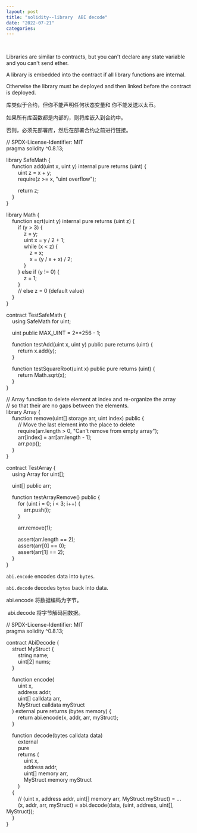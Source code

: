 ```yaml
---
layout: post
title: "solidity--library  ABI decode"
date: "2022-07-21"
categories: 
---
```

<p>&nbsp;</p>

<p>Libraries are similar to contracts, but you can&#39;t declare any state variable and you can&#39;t send ether.</p>

<p>A library is embedded into the contract if all library functions are internal.</p>

<p>Otherwise the library must be deployed and then linked before the contract is deployed.</p>

<p><font style="vertical-align:inherit">库类似于合约，但你不能声明任何状态变量和 你不能发送以太币。 </font></p>

<p><font style="vertical-align:inherit">如果所有库函数都是内部的，则将库嵌入到合约中。 </font></p>

<p><font style="vertical-align:inherit">否则，必须先部署库，然后在部署合约之前进行链接。 </font></p>

<p>// SPDX-License-Identifier: MIT<br />
pragma solidity ^0.8.13;</p>

<p>library SafeMath {<br />
&nbsp;&nbsp;&nbsp; function add(uint x, uint y) internal pure returns (uint) {<br />
&nbsp;&nbsp;&nbsp;&nbsp;&nbsp;&nbsp;&nbsp; uint z = x + y;<br />
&nbsp;&nbsp;&nbsp;&nbsp;&nbsp;&nbsp;&nbsp; require(z &gt;= x, &quot;uint overflow&quot;);</p>

<p>&nbsp;&nbsp;&nbsp;&nbsp;&nbsp;&nbsp;&nbsp; return z;<br />
&nbsp;&nbsp;&nbsp; }<br />
}</p>

<p>library Math {<br />
&nbsp;&nbsp;&nbsp; function sqrt(uint y) internal pure returns (uint z) {<br />
&nbsp;&nbsp;&nbsp;&nbsp;&nbsp;&nbsp;&nbsp; if (y &gt; 3) {<br />
&nbsp;&nbsp;&nbsp;&nbsp;&nbsp;&nbsp;&nbsp;&nbsp;&nbsp;&nbsp;&nbsp; z = y;<br />
&nbsp;&nbsp;&nbsp;&nbsp;&nbsp;&nbsp;&nbsp;&nbsp;&nbsp;&nbsp;&nbsp; uint x = y / 2 + 1;<br />
&nbsp;&nbsp;&nbsp;&nbsp;&nbsp;&nbsp;&nbsp;&nbsp;&nbsp;&nbsp;&nbsp; while (x &lt; z) {<br />
&nbsp;&nbsp;&nbsp;&nbsp;&nbsp;&nbsp;&nbsp;&nbsp;&nbsp;&nbsp;&nbsp;&nbsp;&nbsp;&nbsp;&nbsp; z = x;<br />
&nbsp;&nbsp;&nbsp;&nbsp;&nbsp;&nbsp;&nbsp;&nbsp;&nbsp;&nbsp;&nbsp;&nbsp;&nbsp;&nbsp;&nbsp; x = (y / x + x) / 2;<br />
&nbsp;&nbsp;&nbsp;&nbsp;&nbsp;&nbsp;&nbsp;&nbsp;&nbsp;&nbsp;&nbsp; }<br />
&nbsp;&nbsp;&nbsp;&nbsp;&nbsp;&nbsp;&nbsp; } else if (y != 0) {<br />
&nbsp;&nbsp;&nbsp;&nbsp;&nbsp;&nbsp;&nbsp;&nbsp;&nbsp;&nbsp;&nbsp; z = 1;<br />
&nbsp;&nbsp;&nbsp;&nbsp;&nbsp;&nbsp;&nbsp; }<br />
&nbsp;&nbsp;&nbsp;&nbsp;&nbsp;&nbsp;&nbsp; // else z = 0 (default value)<br />
&nbsp;&nbsp;&nbsp; }<br />
}</p>

<p>contract TestSafeMath {<br />
&nbsp;&nbsp;&nbsp; using SafeMath for uint;</p>

<p>&nbsp;&nbsp;&nbsp; uint public MAX_UINT = 2**256 - 1;</p>

<p>&nbsp;&nbsp;&nbsp; function testAdd(uint x, uint y) public pure returns (uint) {<br />
&nbsp;&nbsp;&nbsp;&nbsp;&nbsp;&nbsp;&nbsp; return x.add(y);<br />
&nbsp;&nbsp;&nbsp; }</p>

<p>&nbsp;&nbsp;&nbsp; function testSquareRoot(uint x) public pure returns (uint) {<br />
&nbsp;&nbsp;&nbsp;&nbsp;&nbsp;&nbsp;&nbsp; return Math.sqrt(x);<br />
&nbsp;&nbsp;&nbsp; }<br />
}</p>

<p>// Array function to delete element at index and re-organize the array<br />
// so that their are no gaps between the elements.<br />
library Array {<br />
&nbsp;&nbsp;&nbsp; function remove(uint[] storage arr, uint index) public {<br />
&nbsp;&nbsp;&nbsp;&nbsp;&nbsp;&nbsp;&nbsp; // Move the last element into the place to delete<br />
&nbsp;&nbsp;&nbsp;&nbsp;&nbsp;&nbsp;&nbsp; require(arr.length &gt; 0, &quot;Can&#39;t remove from empty array&quot;);<br />
&nbsp;&nbsp;&nbsp;&nbsp;&nbsp;&nbsp;&nbsp; arr[index] = arr[arr.length - 1];<br />
&nbsp;&nbsp;&nbsp;&nbsp;&nbsp;&nbsp;&nbsp; arr.pop();<br />
&nbsp;&nbsp;&nbsp; }<br />
}</p>

<p>contract TestArray {<br />
&nbsp;&nbsp;&nbsp; using Array for uint[];</p>

<p>&nbsp;&nbsp;&nbsp; uint[] public arr;</p>

<p>&nbsp;&nbsp;&nbsp; function testArrayRemove() public {<br />
&nbsp;&nbsp;&nbsp;&nbsp;&nbsp;&nbsp;&nbsp; for (uint i = 0; i &lt; 3; i++) {<br />
&nbsp;&nbsp;&nbsp;&nbsp;&nbsp;&nbsp;&nbsp;&nbsp;&nbsp;&nbsp;&nbsp; arr.push(i);<br />
&nbsp;&nbsp;&nbsp;&nbsp;&nbsp;&nbsp;&nbsp; }</p>

<p>&nbsp;&nbsp;&nbsp;&nbsp;&nbsp;&nbsp;&nbsp; arr.remove(1);</p>

<p>&nbsp;&nbsp;&nbsp;&nbsp;&nbsp;&nbsp;&nbsp; assert(arr.length == 2);<br />
&nbsp;&nbsp;&nbsp;&nbsp;&nbsp;&nbsp;&nbsp; assert(arr[0] == 0);<br />
&nbsp;&nbsp;&nbsp;&nbsp;&nbsp;&nbsp;&nbsp; assert(arr[1] == 2);<br />
&nbsp;&nbsp;&nbsp; }<br />
}</p>

<p><code>abi.encode</code> encodes data into <code>bytes</code>.</p>

<p><code>abi.decode</code> decodes <code>bytes</code> back into data.</p>

<p>abi.encode 将数据编码为字节。</p>

<p>&nbsp;abi.decode 将字节解码回数据。</p>

<p>// SPDX-License-Identifier: MIT<br />
pragma solidity ^0.8.13;</p>

<p>contract AbiDecode {<br />
&nbsp;&nbsp;&nbsp; struct MyStruct {<br />
&nbsp;&nbsp;&nbsp;&nbsp;&nbsp;&nbsp;&nbsp; string name;<br />
&nbsp;&nbsp;&nbsp;&nbsp;&nbsp;&nbsp;&nbsp; uint[2] nums;<br />
&nbsp;&nbsp;&nbsp; }</p>

<p>&nbsp;&nbsp;&nbsp; function encode(<br />
&nbsp;&nbsp;&nbsp;&nbsp;&nbsp;&nbsp;&nbsp; uint x,<br />
&nbsp;&nbsp;&nbsp;&nbsp;&nbsp;&nbsp;&nbsp; address addr,<br />
&nbsp;&nbsp;&nbsp;&nbsp;&nbsp;&nbsp;&nbsp; uint[] calldata arr,<br />
&nbsp;&nbsp;&nbsp;&nbsp;&nbsp;&nbsp;&nbsp; MyStruct calldata myStruct<br />
&nbsp;&nbsp;&nbsp; ) external pure returns (bytes memory) {<br />
&nbsp;&nbsp;&nbsp;&nbsp;&nbsp;&nbsp;&nbsp; return abi.encode(x, addr, arr, myStruct);<br />
&nbsp;&nbsp;&nbsp; }</p>

<p>&nbsp;&nbsp;&nbsp; function decode(bytes calldata data)<br />
&nbsp;&nbsp;&nbsp;&nbsp;&nbsp;&nbsp;&nbsp; external<br />
&nbsp;&nbsp;&nbsp;&nbsp;&nbsp;&nbsp;&nbsp; pure<br />
&nbsp;&nbsp;&nbsp;&nbsp;&nbsp;&nbsp;&nbsp; returns (<br />
&nbsp;&nbsp;&nbsp;&nbsp;&nbsp;&nbsp;&nbsp;&nbsp;&nbsp;&nbsp;&nbsp; uint x,<br />
&nbsp;&nbsp;&nbsp;&nbsp;&nbsp;&nbsp;&nbsp;&nbsp;&nbsp;&nbsp;&nbsp; address addr,<br />
&nbsp;&nbsp;&nbsp;&nbsp;&nbsp;&nbsp;&nbsp;&nbsp;&nbsp;&nbsp;&nbsp; uint[] memory arr,<br />
&nbsp;&nbsp;&nbsp;&nbsp;&nbsp;&nbsp;&nbsp;&nbsp;&nbsp;&nbsp;&nbsp; MyStruct memory myStruct<br />
&nbsp;&nbsp;&nbsp;&nbsp;&nbsp;&nbsp;&nbsp; )<br />
&nbsp;&nbsp;&nbsp; {<br />
&nbsp;&nbsp;&nbsp;&nbsp;&nbsp;&nbsp;&nbsp; // (uint x, address addr, uint[] memory arr, MyStruct myStruct) = ...<br />
&nbsp;&nbsp;&nbsp;&nbsp;&nbsp;&nbsp;&nbsp; (x, addr, arr, myStruct) = abi.decode(data, (uint, address, uint[], MyStruct));<br />
&nbsp;&nbsp;&nbsp; }<br />
}</p>

<p>&nbsp;</p>


